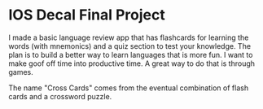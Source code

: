 # IOS Decal Final Project

I made a basic language review app that has flashcards for learning the words (with mnemonics) and a quiz section to test your knowledge. The plan is to build a better way to learn languages that is more fun. I want to make goof off time into productive time. A great way to do that is through games. 

The name "Cross Cards" comes from the eventual combination of flash cards and a crossword puzzle. 
